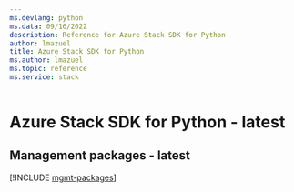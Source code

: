 ```yaml
---
ms.devlang: python
ms.data: 09/16/2022
description: Reference for Azure Stack SDK for Python
author: lmazuel
title: Azure Stack SDK for Python
ms.author: lmazuel
ms.topic: reference
ms.service: stack
---
```

# Azure Stack SDK for Python - latest

## Management packages - latest
[!INCLUDE [mgmt-packages](stack-mgmt-index.md)]